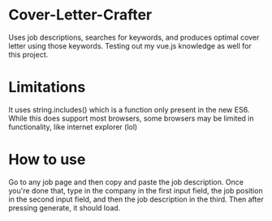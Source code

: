 # Cover-Letter-Crafter
Uses job descriptions, searches for keywords, and produces optimal cover letter using those keywords. Testing out my vue.js knowledge as well for this project.


# Limitations
It uses string.includes() which is a function only present in the new ES6. While this does support most browsers, some browsers may be limited in functionality, like internet explorer (lol)

# How to use
Go to any job page and then copy and paste the job description. Once you're done that, type in the company in the first input field, the job position in the second input field, and then the job description in the third. Then after pressing generate, it should load.
